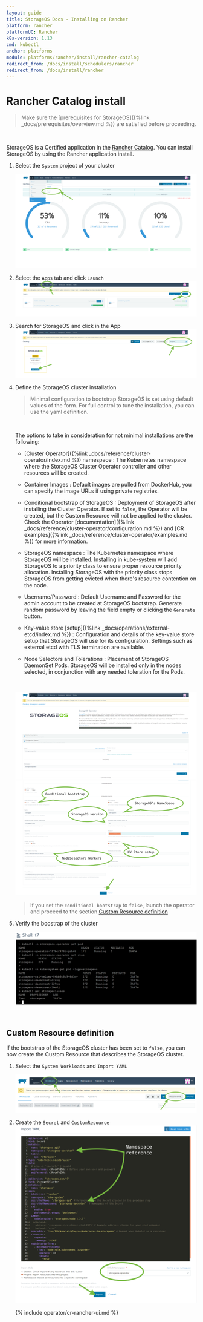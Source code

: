 ```yaml
---
layout: guide
title: StorageOS Docs - Installing on Rancher
platform: rancher
platformUC: Rancher
k8s-version: 1.13
cmd: kubectl
anchor: platforms
module: platforms/rancher/install/rancher-catalog
redirect_from: /docs/install/schedulers/rancher
redirect_from: /docs/install/rancher
---
```


# Rancher Catalog install

> Make sure the 
> [prerequisites for StorageOS]({%link  _docs/prerequisites/overview.md %}) are
> satisfied before proceeding.

&nbsp;


StorageOS is a Certified application in the [Rancher
Catalog](https://rancher.com/docs/rancher/v2.x/en/catalog/). You can install
StorageOS by using the Rancher application install.

1. Select the `System` project of your cluster

    ![install-1](/images/rancher-ui-green-bubbles/rancher-1.png)

1. Select the `Apps` tab and click `Launch`
    ![install-2](/images/rancher-ui-green-bubbles/rancher-2.png)

1. Search for StorageOS and click in the App
    ![install-3](/images/rancher-ui-green-bubbles/rancher-3.png)

1. Define the StorageOS cluster installation

    > Minimal configuration to bootstrap StorageOS is set using default
    > values of the form. For full control to tune the installation, you can
    > use the yaml definition.

    &nbsp;

    The options to take in consideration for not minimal installations are the
    following:
    - [Cluster Operator]({%link _docs/reference/cluster-operator/index.md %}) namespace
    : The Kubernetes namespace where the StorageOS Cluster Operator controller
    and other resources will be created.
    - Container Images
    : Default images are pulled from DockerHub, you can specify the image URLs
    if using private registries.
    - Conditional bootstrap of StorageOS
    : Deployment of StorageOS after installing the Cluster Operator. If set to
    `false`, the Operator will be created, but the Custom Resource will not be
    applied to the cluster. Check the Operator [documentation]({%link
    _docs/reference/cluster-operator/configuration.md %}) and [CR
    examples]({%link _docs/reference/cluster-operator/examples.md %}) for more
    information.
    - StorageOS namespace
    : The Kubernetes namespace where StorageOS will be installed. Installing in
    kube-system will add StorageOS to a priority class to ensure proper
    resource priority allocation. Installing StorageOS with the priority class
    stops  StorageOS from getting evicted when there's resource contention on
    the node.
    - Username/Password
    : Default Username and Password for the admin account to be created at
    StorageOS bootstrap. Generate random password by leaving the field empty
    or clicking the `Generate` button.

    - Key-value store [setup]({%link _docs/operations/external-etcd/index.md %})
    : Configuration and details of the key-value store setup that StorageOS
    will use for its configuration. Settings such as external etcd with TLS
    termination are available.
    - Node Selectors and Tolerations
    : Placement of StorageOS DaemonSet Pods. StorageOS will be installed only
    in the nodes selected, in conjunction with any needed toleration for the
    Pods.

    &nbsp;

    ![install-4](/images/rancher-ui-green-bubbles/rancher-4.png)
    ![install-5](/images/rancher-ui-green-bubbles/rancher-5.png)

    > If you set the `conditional bootstrap` to `false`, launch the operator and
    > proceed to the section [Custom Resource definition](#custom-resource-definition)


1. Verify the boostrap of the cluster

    ![install-6](/images/rancher-ui-green-bubbles/rancher-6.png)


&nbsp;

## Custom Resource definition

If the bootstrap of the StorageOS cluster has been set to `false`, you can now create
the Custom Resource that describes the StorageOS cluster.

1. Select the `System Workloads` and `Import YAML`

    ![install-7](/images/rancher-ui-green-bubbles/rancher-7.png)

1. Create the `Secret` and `CustomResource`
    ![install-8](/images/rancher-ui-green-bubbles/rancher-8.png)


    {% include operator/cr-rancher-ui.md %}
